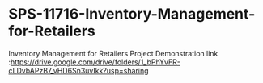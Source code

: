 # SPS-11716-Inventory-Management-for-Retailers
Inventory Management for Retailers
Project Demonstration link :https://drive.google.com/drive/folders/1_bPhYvFR-cLDvbAPzB7_vHD6Sn3uvIkk?usp=sharing
